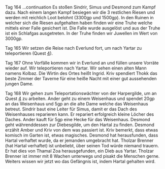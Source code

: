 Tag 164
...continuation
Es stoßen Sindrir, Simus und Desmond zum Kampf dazu. Nach einem langen Kampf besiegen wir die 3 restlichen Riesen und werden mit reichlich Loot belohnt (3300gp und 1500gp). In den Ruinen in welcher sich die Riesen aufgehalten haben finden wir eine Truhe welche mittels einer Falle gesichert ist. Die Falle wurde ausgelöst und aus der Truhe ist ein Schlafgas ausgetreten. In der Truhe finden wir Juwellen im Wert von 3000gp.

Tag 165
Wir setzen die Reise nach Everlund fort, um nach Yartar zu teleportieren (Quest [4](Quest%204.md)).

Tag 167
Ohne Vorfälle kommen wir in Everlund an und füllen unsere Vorräte wieder auf. Wir teleportieren nach Yartar. Wir sehen einen alten Mann namens Kolbaz. Die Wirtin des Ortes heißt Ingrid. Kriv spendiert Thokk das beste Zimmer der Taverne für eine heiße Nacht mit einer gut aussehenden jungen Dame.

Tag 168
Wir gehen zum Teleportationswächter von der Harpergilde, um an Quest [4](Quest%204.md) zu arbeiten. Ander geht zu einem Weisenhaus und spendet 20gp an das Weisenhaus und 5gp an die alte Dame welche das Weisenhaus betreut. Sindrir baut eine Leiter für Simus, damit er das Dach des Weisenhauses reparieren kann. Er repariert erfolgreich kleine Löcher des Daches. Ander kauft für 5gp eine Hecke für das Weisenhaus. Desmond geht währenddessen zur Diebesgilde, um den Hartal zu finden. Desmond erzählt Amber und Kriv von dem was passiert ist. Kriv bemerkt, dass etwas komisch im Garten ist, etwas magisches. Desmond hat herausfunden, dass Hartal verhaftet wurde, da er jemanden umgebracht hat. Tholzar Brenner (hat Hartal verhaftet) ist unbeliebt, über seinen Tod würde niemand trauern. Er hat dies von Thamal Zoa herausgefunden, ein Dieb aus Yartar. Tholzar Brenner ist immer mit 8 Wachen unterwegs und pisakt die Menschen gerne. Weiters wissen wir jetzt wo das Gefängnis ist, indem Hartal gehalten wird.